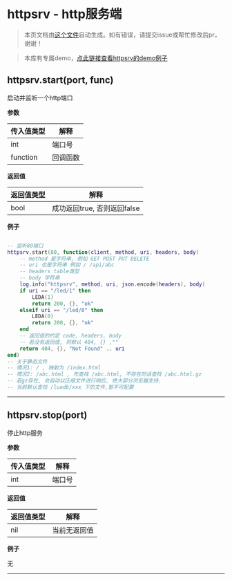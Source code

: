 # httpsrv - http服务端

> 本页文档由[这个文件](https://gitee.com/openLuat/LuatOS/tree/master/luat/../components/network/httpsrv/src/luat_lib_httpsrv.c)自动生成。如有错误，请提交issue或帮忙修改后pr，谢谢！

> 本库有专属demo，[点此链接查看httpsrv的demo例子](https://gitee.com/openLuat/LuatOS/tree/master/demo/wlan)

## httpsrv.start(port, func)

启动并监听一个http端口

**参数**

|传入值类型|解释|
|-|-|
|int|端口号|
|function|回调函数|

**返回值**

|返回值类型|解释|
|-|-|
|bool|成功返回true, 否则返回false|

**例子**

```lua

-- 监听80端口
httpsrv.start(80, function(client, method, uri, headers, body)
    -- method 是字符串, 例如 GET POST PUT DELETE
    -- uri 也是字符串 例如 / /api/abc
    -- headers table类型
    -- body 字符串
    log.info("httpsrv", method, uri, json.encode(headers), body)
    if uri == "/led/1" then
        LEDA(1)
        return 200, {}, "ok"
    elseif uri == "/led/0" then
        LEDA(0)
        return 200, {}, "ok"
    end
    -- 返回值的约定 code, headers, body
    -- 若没有返回值, 则默认 404, {} ,""
    return 404, {}, "Not Found" .. uri
end)
-- 关于静态文件
-- 情况1: / , 映射为 /index.html
-- 情况2: /abc.html , 先查找 /abc.html, 不存在的话查找 /abc.html.gz
-- 若gz存在, 会自动以压缩文件进行响应, 绝大部分浏览器支持.
-- 当前默认查找 /luadb/xxx 下的文件,暂不可配置

```

---

## httpsrv.stop(port)

停止http服务

**参数**

|传入值类型|解释|
|-|-|
|int|端口号|

**返回值**

|返回值类型|解释|
|-|-|
|nil|当前无返回值|

**例子**

无

---

